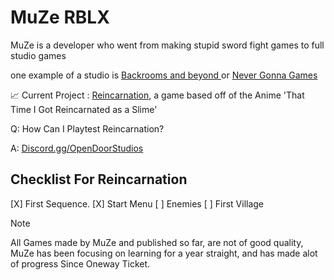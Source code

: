 # MuZe RBLX

MuZe is a developer who went from making stupid sword fight games to full studio games

one example of a studio is [ Backrooms and beyond ](https://www.roblox.com/groups/13826762/The-Backrooms-and-Beyond#!/about ) or [Never Gonna Games](https://www.youtube.com/watch?v=dQw4w9WgXcQ&ab_channel=RickAstley)


📈 Current Project : [Reincarnation](https://www.roblox.com/games/18432687620/Reincarnation), a game based off of the Anime 'That Time I Got Reincarnated as a Slime'

Q: How Can I Playtest Reincarnation?

A: [Discord.gg/OpenDoorStudios](https://discord.com/invite/EDZAC27jBH)


## Checklist For Reincarnation
[X] First Sequence.
[X] Start Menu
[ ] Enemies
[ ] First Village


> [!NOTE]
> All Games made by MuZe and published so far, are not of good quality, MuZe has been focusing on learning for a year straight, and has made alot of progress Since Oneway Ticket.
